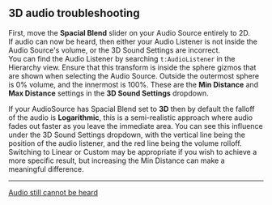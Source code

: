 ## 3D audio troubleshooting
First, move the **Spacial Blend** slider on your Audio Source entirely to 2D.  
If audio can now be heard, then either your Audio Listener is not inside the Audio Source's volume, or the 3D Sound Settings are incorrect.  
You can find the Audio Listener by searching `t:AudioListener` in the Hierarchy view. Ensure that this transform is inside the sphere gizmos that are shown when selecting the Audio Source. Outside the outermost sphere is 0% volume, and the innermost is 100%. These are the **Min Distance** and **Max Distance** settings in the **3D Sound Settings** dropdown.

If your AudioSource has Spacial Blend set to **3D** then by default the falloff of the audio is **Logarithmic**, this is a semi-realistic approach where audio fades out faster as you leave the immediate area. You can see this influence under the 3D Sound Settings dropdown, with the vertical line being the position of the audio listener, and the red line being the volume rolloff.  
Switching to Linear or Custom may be appropriate if you wish to achieve a more specific result, but increasing the Min Distance can make a meaningful difference.

---
[Audio still cannot be heard](AudioSource%20Play.md)